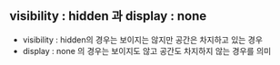 ## visibility : hidden 과 display : none

- visibility : hidden의 경우는 보이지는 않지만 공간은 차지하고 있는 경우
- display : none 의 경우는 보이지도 않고 공간도 차지하지 않는 경우를 의미
